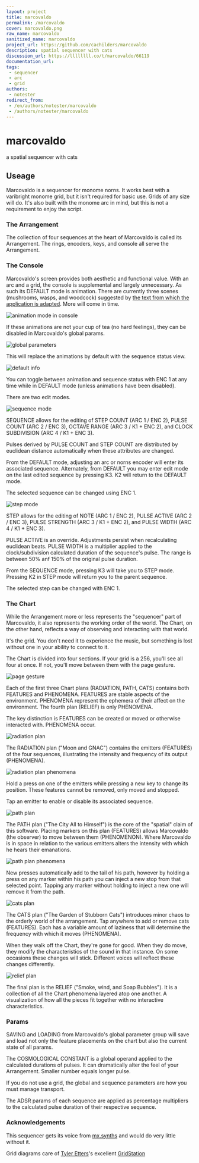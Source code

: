```yaml
---
layout: project
title: marcovaldo
permalink: /marcovaldo
cover: marcovaldo.png
raw_name: marcovaldo
sanitized_name: marcovaldo
project_url: https://github.com/cachilders/marcovaldo
description: spatial sequencer with cats
discussion_url: https://llllllll.co/t/marcovaldo/66119
documentation_url: 
tags:
 - sequencer
 - arc
 - grid
authors:
 - notester
redirect_from:
 - /en/authors/notester/marcovaldo
 - /authors/notester/marcovaldo
---
```

# marcovaldo
a spatial sequencer with cats

## Useage
Marcovaldo is a sequencer for monome norns. It works best with a varibright monome grid, but it isn't required for basic use. Grids of any size will do. It's also built with the monome arc in mind, but this is not a requirement to enjoy the script.

### The Arrangement
The collection of four sequences at the heart of Marcovaldo is called its Arrangement. The rings, encoders, keys, and console all serve the Arrangement.

### The Console
Marcovaldo's screen provides both aesthetic and functional value. With an arc and a grid, the console is supplemental and largely unnecessary. As such its DEFAULT mode is animation. There are currently three scenes (mushrooms, wasps, and woodcock) suggested by [the text from which the application is adapted](https://en.wikipedia.org/wiki/Marcovaldo). More will come in time.

![animation mode in console](https://raw.githubusercontent.com/cachilders/marcovaldo/HEAD/assets/images/documentation/animation.png)

If these animations are not your cup of tea (no hard feelings), they can be disabled in Marcovaldo's global params.

![global parameters](https://raw.githubusercontent.com/cachilders/marcovaldo/HEAD/assets/images/documentation/globals.png)

This will replace the animations by default with the sequence status view.

![default info](https://raw.githubusercontent.com/cachilders/marcovaldo/HEAD/assets/images/documentation/info.png)

You can toggle between animation and sequence status with ENC 1 at any time while in DEFAULT mode (unless animations have been disabled).

There are two edit modes.

![sequence mode](https://raw.githubusercontent.com/cachilders/marcovaldo/HEAD/assets/images/documentation/sequence.png)

SEQUENCE allows for the editing of STEP COUNT (ARC 1 / ENC 2), PULSE COUNT (ARC 2 / ENC 3), OCTAVE RANGE (ARC 3 / K1 + ENC 2), and CLOCK SUBDIVISION (ARC 4 / K1 + ENC 3).

Pulses derived by PULSE COUNT and STEP COUNT are distributed by euclidean distance automatically when these attributes are changed.

From the DEFAULT mode, adjusting an arc or norns encoder will enter its associated sequence. Alternately, from DEFAULT you may enter edit mode on the last edited sequence by pressing K3. K2 will return to the DEFAULT mode.

The selected sequence can be changed using ENC 1.

![step mode](https://raw.githubusercontent.com/cachilders/marcovaldo/HEAD/assets/images/documentation/step.png)

STEP allows for the editing of NOTE (ARC 1 / ENC 2), PULSE ACTIVE (ARC 2 / ENC 3), PULSE STRENGTH (ARC 3 / K1 + ENC 2), and PULSE WIDTH (ARC 4 / K1 + ENC 3).

PULSE ACTIVE is an override. Adjustments persist when recalculating euclidean beats. PULSE WIDTH is a multiplier applied to the clock/subdivision calculated duration of the sequence's pulse. The range is between 50% anf 150% of the original pulse duration.

From the SEQUENCE mode, pressing K3 will take you to STEP mode. Pressing K2 in STEP mode will return you to the parent sequence.

The selected step can be changed with ENC 1.

### The Chart

While the Arrangement more or less represents the "sequencer" part of Marcovaldo, it also represents the working order of the world. The Chart, on the other hand, reflects a way of observing and interacting with that world.

It's the grid. You don't need it to experience the music, but something is lost without one in your ability to connect to it.

The Chart is divided into four sections. If your grid is a 256, you'll see all four at once. If not, you'll move between them with the page gesture.

![page gesture](https://raw.githubusercontent.com/cachilders/marcovaldo/HEAD/assets/images/documentation/turn_page.png)

Each of the first three Chart plans (RADIATION, PATH, CATS) contains both FEATURES and PHENOMENA. FEATURES are stable aspects of the environment. PHENOMENA represent the ephemera of their affect on the environment. The fourth plan (RELIEF) is only PHENOMENA.

The key distinction is FEATURES can be created or moved or otherwise interacted with. PHENOMENA occur.

![radiation plan](https://raw.githubusercontent.com/cachilders/marcovaldo/HEAD/assets/images/documentation/radiation.png)

The RADIATION plan ("Moon and GNAC") contains the emitters (FEATURES) of the four sequences, illustrating the intensity and frequency of its output (PHENOMENA).

![radiation plan phenomena](https://raw.githubusercontent.com/cachilders/marcovaldo/HEAD/assets/images/documentation/radiation_phenomena.png)

Hold a press on one of the emitters while pressing a new key to change its position. These features cannot be removed, only moved and stopped.

Tap an emitter to enable or disable its associated sequence.

![path plan](https://raw.githubusercontent.com/cachilders/marcovaldo/HEAD/assets/images/documentation/path.png)

The PATH plan ("The City All to Himself") is the core of the "spatial" claim of this software. Placing markers on this plan (FEATURES) allows Marcovaldo (the observer) to move between them (PHENOMENON). Where Marcovaldo is in space in relation to the various emitters alters the intensity with which he hears their emanations.

![path plan phenomena](https://raw.githubusercontent.com/cachilders/marcovaldo/HEAD/assets/images/documentation/path_phenomena.png)

New presses automatically add to the tail of his path, however by holding a press on any marker within his path you can inject a new stop from that selected point. Tapping any marker without holding to inject a new one will remove it from the path.

![cats plan](https://raw.githubusercontent.com/cachilders/marcovaldo/HEAD/assets/images/documentation/cats.png)

The CATS plan ("The Garden of Stubborn Cats") introduces minor chaos to the orderly world of the arrangement. Tap anywhere to add or remove cats (FEATURES). Each has a variable amount of laziness that will determine the frequency with which it moves (PHENOMENA).

When they walk off the Chart, they're gone for good. When they do move, they modify the characteristics of the sound in that instance. On some occasions these changes will stick. Different voices will reflect these changes differently.

![relief plan](https://raw.githubusercontent.com/cachilders/marcovaldo/HEAD/assets//images/documentation/relief.png)

The final plan is the RELIEF ("Smoke, wind, and Soap Bubbles"). It is a collection of all the Chart phenomena layered atop one another. A visualization of how all the pieces fit together with no interactive characteristics.

### Params
SAVING and LOADING from Marcovaldo's global parameter group will save and load not only the feature placements on the chart but also the current state of all params.

The COSMOLOGICAL CONSTANT is a global operand applied to the calculated durations of pulses. It can dramatically alter the feel of your Arrangement. Smaller number equals longer pulse.

If you do not use a grid, the global and sequence parameters are how you must manage transport.

The ADSR params of each sequence are applied as percentage multipliers to the calculated pulse duration of their respective sequence.

### Acknowledgements 
This sequencer gets its voice from [mx.synths](https://github.com/schollz/mx.synths) and would do very little without it.

Grid diagrams care of [Tyler Etters](https://nor.the-rn.info/about)'s excellent [GridStation](https://tyleretters.github.io/GridStation/)
